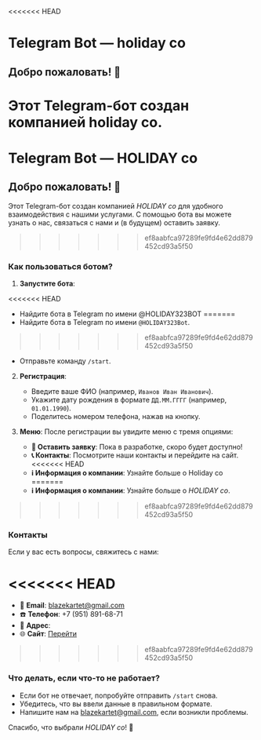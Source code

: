 <<<<<<< HEAD
# Telegram Bot — holiday co

## Добро пожаловать! 👋

Этот Telegram-бот создан компанией holiday co.
=======
# Telegram Bot — HOLIDAY co

## Добро пожаловать! 👋

Этот Telegram-бот создан компанией _HOLIDAY co_ для удобного взаимодействия с нашими услугами. С помощью бота вы можете узнать о нас, связаться с нами и (в будущем) оставить заявку.
>>>>>>> ef8aabfca97289fe9fd4e62dd879452cd93a5f50

### Как пользоваться ботом?

1. **Запустите бота**:

<<<<<<< HEAD
   - Найдите бота в Telegram по имени @HOLIDAY323BOT
=======
   - Найдите бота в Telegram по имени `@HOLIDAY323Bot`.
>>>>>>> ef8aabfca97289fe9fd4e62dd879452cd93a5f50
   - Отправьте команду `/start`.

2. **Регистрация**:

   - Введите ваше ФИО (например, `Иванов Иван Иванович`).
   - Укажите дату рождения в формате `ДД.ММ.ГГГГ` (например, `01.01.1990`).
   - Поделитесь номером телефона, нажав на кнопку.

3. **Меню**:
   После регистрации вы увидите меню с тремя опциями:
   - **📝 Оставить заявку**: Пока в разработке, скоро будет доступно!
   - **📞 Контакты**: Посмотрите наши контакты и перейдите на сайт.
<<<<<<< HEAD
   - **ℹ️ Информация о компании**: Узнайте больше о Holiday co
=======
   - **ℹ️ Информация о компании**: Узнайте больше о _HOLIDAY co_.
>>>>>>> ef8aabfca97289fe9fd4e62dd879452cd93a5f50

### Контакты

Если у вас есть вопросы, свяжитесь с нами:

<<<<<<< HEAD
=======
- 📧 **Email**: blazekartet@gmail.com
- ☎️ **Телефон**: +7 (951) 891-68-71
- 🏢 **Адрес**:
- 🌐 **Сайт**: [Перейти](https://example.com)

>>>>>>> ef8aabfca97289fe9fd4e62dd879452cd93a5f50
### Что делать, если что-то не работает?

- Если бот не отвечает, попробуйте отправить `/start` снова.
- Убедитесь, что вы ввели данные в правильном формате.
- Напишите нам на blazekartet@gmail.com, если возникли проблемы.

Спасибо, что выбрали _HOLIDAY co_! 🚀
